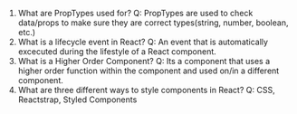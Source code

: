 1. What are PropTypes used for?
    Q: PropTypes are used to check data/props to make sure they are correct types(string, number, boolean, etc.)
2. What is a lifecycle event in React?
    Q: An event that is automatically excecuted during the lifestyle of a React component.
3. What is a Higher Order Component?
    Q: Its a component that uses a higher order function within the component and used on/in a different component.
4. What are three different ways to style components in React?
    Q: CSS, Reactstrap, Styled Components